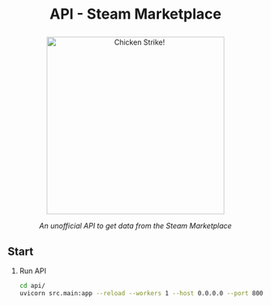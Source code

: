 # <p align="center"> API - Steam Marketplace </p>


<p align="center"> <img src="https://community.cloudflare.steamstatic.com/economy/image/-9a81dlWLwJ2UUGcVs_nsVtzdOEdtWwKGZZLQHTxDZ7I56KU0Zwwo4NUX4oFJZEHLbXQ9QVcJY8gulReQ0HdUuqkw9aDARJnJBdUvrOmIAJu7P_JYzpHoorvzIbbwq6iYrrVxDsG7ZEkiLzDoNzwiQG3qkA5Mm_3IY6TcA5qY1rOug_p36ruph0/360fx360f" width="350" height="350" alt="Chicken Strike!"/> </p>

_<p align="center"> An unofficial API to get data from the Steam Marketplace </p>_

## Start

1. Run API
    ```bash
    cd api/
    uvicorn src.main:app --reload --workers 1 --host 0.0.0.0 --port 8000
    ```